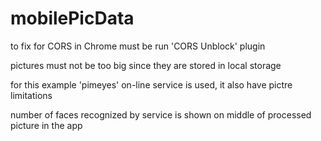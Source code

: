 # mobilePicData

to fix for CORS in Chrome must be run 'CORS Unblock' plugin

pictures must not be too big since they are stored in local storage

for this example 'pimeyes' on-line service is used, it also have pictre limitations

number of faces recognized by service is shown on middle of processed picture in the app
